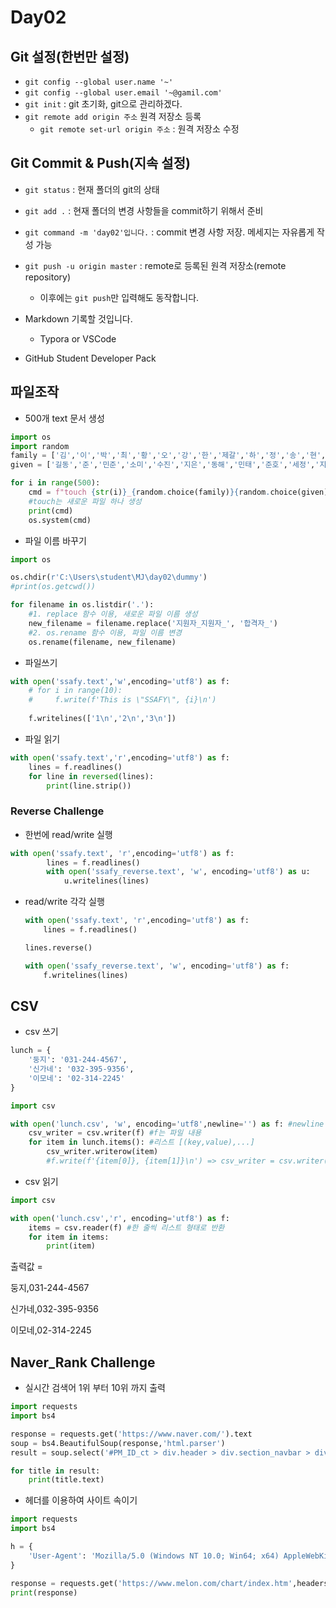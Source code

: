 # Day02

## Git 설정(한번만 설정) 

* `git config --global user.name '~'`
* `git config --global user.email '~@gamil.com'`
* `git init` : git 초기화, git으로 관리하겠다.
* `git remote add origin 주소` 원격 저장소 등록
  * `git remote set-url origin 주소` : 원격 저장소 수정

## Git Commit & Push(지속 설정)

* `git status` : 현재 폴더의 git의 상태
* `git add .` : 현재 폴더의 변경 사항들을 commit하기 위해서 준비
* `git command -m 'day02'입니다.` : commit 변경 사항 저장. 메세지는 자유롭게 작성 가능 
* `git push -u origin master` : remote로 등록된 원격 저장소(remote repository)
  * 이후에는 `git push`만 입력해도 동작합니다.



* Markdown 기록할 것입니다.
  * Typora or VSCode

* GitHub Student Developer Pack



## 파일조작

* 500개 text 문서 생성

``` python
import os
import random
family = ['김','이','박','최','황','오','강','한','제갈','하','정','송','현','손','조']
given = ['길동','준','민준','소미','수진','지은','동해','민태','준호','세정','지훈','성우','성원']

for i in range(500):
    cmd = f"touch {str(i)}_{random.choice(family)}{random.choice(given)}.txt"
    #touch는 새로운 파일 하나 생성
    print(cmd)
    os.system(cmd)
```



* 파일 이름 바꾸기

```python
import os

os.chdir(r'C:\Users\student\MJ\day02\dummy')
#print(os.getcwd())

for filename in os.listdir('.'):
    #1. replace 함수 이용, 새로운 파일 이름 생성
    new_filename = filename.replace('지원자_지원자_', '합격자_')
    #2. os.rename 함수 이용, 파일 이름 변경
    os.rename(filename, new_filename)
```



*   파일쓰기

```python
with open('ssafy.text','w',encoding='utf8') as f:
    # for i in range(10):
    #     f.write(f'This is \"SSAFY\", {i}\n')
    
    f.writelines(['1\n','2\n','3\n'])
```



* 파일 읽기

```python
with open('ssafy.text','r',encoding='utf8') as f:
    lines = f.readlines()
    for line in reversed(lines):
        print(line.strip())
```



### Reverse Challenge

* 한번에 read/write 실행

```python
with open('ssafy.text', 'r',encoding='utf8') as f:
        lines = f.readlines()
     	with open('ssafy_reverse.text', 'w', encoding='utf8') as u:
         	u.writelines(lines)
```



* read/write 각각 실행

  ```python
  with open('ssafy.text', 'r',encoding='utf8') as f:
      lines = f.readlines()
  
  lines.reverse()
  
  with open('ssafy_reverse.text', 'w', encoding='utf8') as f:
      f.writelines(lines)
  
  ```



## CSV

* csv 쓰기

```python
lunch = {
    '둥지': '031-244-4567',
    '신가네': '032-395-9356',
    '이모네': '02-314-2245'
}

import csv

with open('lunch.csv', 'w', encoding='utf8',newline='') as f: #newline = 빈 줄 없이 출력
    csv_writer = csv.writer(f) #f는 파일 내용
    for item in lunch.items(): #리스트 [(key,value),...]
        csv_writer.writerow(item)
        #f.write(f'{item[0]}, {item[1]}\n') => csv_writer = csv.writer(f) 안쓸때
```



* csv 읽기

```python
import csv

with open('lunch.csv','r', encoding='utf8') as f:
    items = csv.reader(f) #한 줄씩 리스트 형태로 반환
    for item in items:
        print(item)
```

출력값 = 

둥지,031-244-4567

신가네,032-395-9356

이모네,02-314-2245



## Naver_Rank Challenge

* 실시간 검색어 1위 부터 10위 까지 출력 

```python
import requests
import bs4

response = requests.get('https://www.naver.com/').text
soup = bs4.BeautifulSoup(response,'html.parser')
result = soup.select('#PM_ID_ct > div.header > div.section_navbar > div.area_hotkeyword.PM_CL_realtimeKeyword_base > div.ah_list.PM_CL_realtimeKeyword_list_base > ul > li > a.ah_a > span.ah_k')

for title in result:
    print(title.text)
```



* 헤더를 이용하여 사이트 속이기

```python
import requests
import bs4

h = {
    'User-Agent': 'Mozilla/5.0 (Windows NT 10.0; Win64; x64) AppleWebKit/537.36 (KHTML, like Gecko) Chrome/71.0.3578.98 Safari/537.36'
}

response = requests.get('https://www.melon.com/chart/index.htm',headers=h).text
print(response)
```

